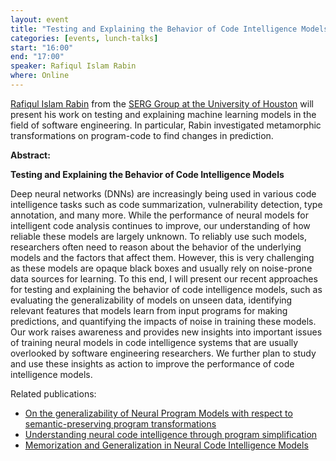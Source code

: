 ```yaml
---
layout: event
title: "Testing and Explaining the Behavior of Code Intelligence Models"
categories: [events, lunch-talks]
start: "16:00"
end: "17:00"
speaker: Rafiqul Islam Rabin 
where: Online
---
```


[Rafiqul Islam Rabin](https://sites.google.com/view/mdrafiqulrabin) from the [SERG Group at the University of Houston](https://uh.edu/serg/) 
will present his work on testing and explaining machine learning models in the field of software engineering. 
In particular, Rabin investigated metamorphic transformations on program-code to find changes in prediction.

**Abstract:**

**Testing and Explaining the Behavior of Code Intelligence Models**

Deep neural networks (DNNs) are increasingly being used in various code intelligence tasks such as code summarization, vulnerability detection, type annotation, and many more. While the performance of neural models for intelligent code analysis continues to improve, our understanding of how reliable these models are largely unknown. To reliably use such models, researchers often need to reason about the behavior of the underlying models and the factors that affect them. However, this is very challenging as these models are opaque black boxes and usually rely on noise-prone data sources for learning. To this end, I will present our recent approaches for testing and explaining the behavior of code intelligence models, such as evaluating the generalizability of models on unseen data, identifying relevant features that models learn from input programs for making predictions, and quantifying the impacts of noise in training these models. Our work raises awareness and provides new insights into important issues of training neural models in code intelligence systems that are usually overlooked by software engineering researchers. We further plan to study and use these insights as action to improve the performance of code intelligence models.

Related publications: 

- [On the generalizability of Neural Program Models with respect to semantic-preserving program transformations](https://www.sciencedirect.com/science/article/abs/pii/S0950584921000379)
- [Understanding neural code intelligence through program simplification](https://dl.acm.org/doi/abs/10.1145/3468264.3468539)
- [Memorization and Generalization in Neural Code Intelligence Models](https://arxiv.org/abs/2106.08704)

